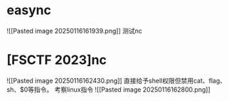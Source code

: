 # easync
![[Pasted image 20250116161939.png]]
测试nc

# [FSCTF 2023]nc
![[Pasted image 20250116162430.png]]
直接给予shell权限但禁用cat、flag、sh、$0等指令。
考察linux指令
![[Pasted image 20250116162800.png]]
